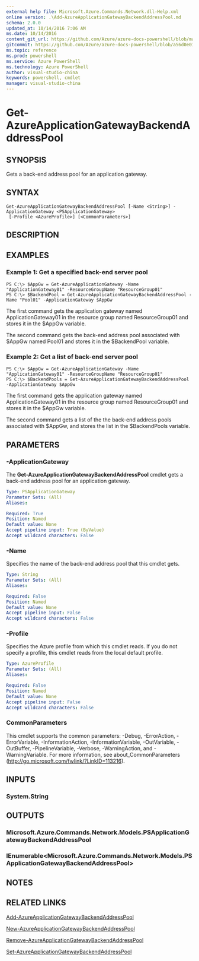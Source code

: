 ```yaml
---
external help file: Microsoft.Azure.Commands.Network.dll-Help.xml
online version: .\Add-AzureApplicationGatewayBackendAddressPool.md
schema: 2.0.0
updated_at: 10/14/2016 7:06 AM
ms.date: 10/14/2016
content_git_url: https://github.com/Azure/azure-docs-powershell/blob/master/azureps-cmdlets-docs/ResourceManager/AzureRM.Network/v0.9.8/CmdletMDs/Get-AzureApplicationGatewayBackendAddressPool.md
gitcommit: https://github.com/Azure/azure-docs-powershell/blob/a56d0e01e65c2c33aa2af13dd29addc94ead6e88/azureps-cmdlets-docs/ResourceManager/AzureRM.Network/v0.9.8/CmdletMDs/Get-AzureApplicationGatewayBackendAddressPool.md
ms.topic: reference
ms.prod: powershell
ms.service: Azure PowerShell
ms.technology: Azure PowerShell
author: visual-studio-china
keywords: powershell, cmdlet
manager: visual-studio-china
---
```


# Get-AzureApplicationGatewayBackendAddressPool

## SYNOPSIS
Gets a back-end address pool for an application gateway.

## SYNTAX

```
Get-AzureApplicationGatewayBackendAddressPool [-Name <String>] -ApplicationGateway <PSApplicationGateway>
 [-Profile <AzureProfile>] [<CommonParameters>]
```

## DESCRIPTION

## EXAMPLES

### Example 1: Get a specified back-end server pool
```
PS C:\> $AppGw = Get-AzureApplicationGateway -Name "ApplicationGateway01" -ResourceGroupName "ResourceGroup01"
PS C:\> $BackendPool = Get-AzureApplicationGatewayBackendAddressPool -Name "Pool01" -ApplicationGateway $AppGw
```

The first command gets the application gateway named ApplicationGateway01 in the resource group named ResourceGroup01 and stores it in the $AppGw variable.

The second command gets the back-end address pool associated with $AppGw named Pool01 and stores it in the $BackendPool variable.

### Example 2: Get a list of back-end server pool
```
PS C:\> $AppGw = Get-AzureApplicationGateway -Name "ApplicationGateway01" -ResourceGroupName "ResourceGroup01"
PS C:\> $BackendPools = Get-AzureApplicationGatewayBackendAddressPool -ApplicationGateway $AppGw
```

The first command gets the application gateway named ApplicationGateway01 in the resource group named ResourceGroup01 and stores it in the $AppGw variable.

The second command gets a list of the the back-end address pools associated with $AppGw, and stores the list in the $BackendPools variable.

## PARAMETERS

### -ApplicationGateway
The **Get-AzureApplicationGatewayBackendAddressPool** cmdlet gets a back-end address pool for an application gateway.

```yaml
Type: PSApplicationGateway
Parameter Sets: (All)
Aliases: 

Required: True
Position: Named
Default value: None
Accept pipeline input: True (ByValue)
Accept wildcard characters: False
```

### -Name
Specifies the name of the back-end address pool that this cmdlet gets.

```yaml
Type: String
Parameter Sets: (All)
Aliases: 

Required: False
Position: Named
Default value: None
Accept pipeline input: False
Accept wildcard characters: False
```

### -Profile
Specifies the Azure profile from which this cmdlet reads.
If you do not specify a profile, this cmdlet reads from the local default profile.

```yaml
Type: AzureProfile
Parameter Sets: (All)
Aliases: 

Required: False
Position: Named
Default value: None
Accept pipeline input: False
Accept wildcard characters: False
```

### CommonParameters
This cmdlet supports the common parameters: -Debug, -ErrorAction, -ErrorVariable, -InformationAction, -InformationVariable, -OutVariable, -OutBuffer, -PipelineVariable, -Verbose, -WarningAction, and -WarningVariable. For more information, see about_CommonParameters (http://go.microsoft.com/fwlink/?LinkID=113216).

## INPUTS

### System.String

## OUTPUTS

### Microsoft.Azure.Commands.Network.Models.PSApplicationGatewayBackendAddressPool

### IEnumerable<Microsoft.Azure.Commands.Network.Models.PSApplicationGatewayBackendAddressPool>

## NOTES

## RELATED LINKS

[Add-AzureApplicationGatewayBackendAddressPool](.\Add-AzureApplicationGatewayBackendAddressPool.md)

[New-AzureApplicationGatewayBackendAddressPool](.\New-AzureApplicationGatewayBackendAddressPool.md)

[Remove-AzureApplicationGatewayBackendAddressPool](.\Remove-AzureApplicationGatewayBackendAddressPool.md)

[Set-AzureApplicationGatewayBackendAddressPool](.\Set-AzureApplicationGatewayBackendAddressPool.md)

